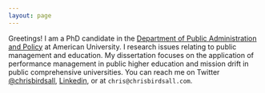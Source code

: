 ```yaml
---
layout: page
---
```


Greetings!  I am a PhD candidate in the [Department of Public Administration and Policy](http://www.american.edu/spa/dpap/) at American University. I research issues relating to public management and education. My dissertation focuses on the application of performance management in public higher education and mission drift in public comprehensive universities. You can reach me on Twitter [@chrisbirdsall](http://www.twitter.com/chrisbirdsall), [Linkedin](https://www.linkedin.com/in/cbirdsall), or at `chris@chrisbirdsall.com`.
